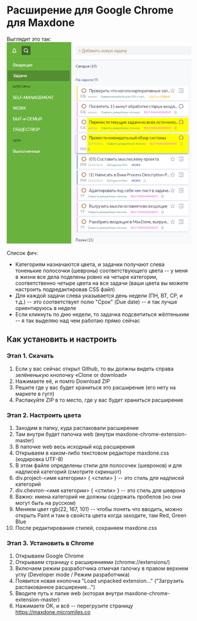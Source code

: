 # Расширение для Google Chrome для Maxdone

Выглядит это так:
![Screenshot](https://raw.githubusercontent.com/alatyshau/maxdone-chrome-extension/master/web/screenshot.png "Screenshot")

Список фич:
* Категориям назначаются цвета, и задачки получают слева тоненькие полосочки (шевроны) соответствующего цвета -- у меня в жизни все дела поделены ровно на четыре категории, соответственно четыре цвета на все задачи (ваши цвета вы можете настроить подредактировав CSS файл)
* Для каждой задачи слева указывается день недели (ПН, ВТ, СР, и т.д.) -- это соответствует полю "Срок" (Due date) -- я так лучше ориентируюсь в неделе
* Если кликнуть по дню недели, то задачка подсветиться жёлтеньким -- я так выделяю над чем работаю прямо сейчас
 
## Как установить и настроить
### Этап 1. Скачать
1. Если у вас сейчас открыт Github, то вы должны видеть справа зелёненькую кнопочку «Clone or download»
2. Нажимаете её, и помто Download ZIP
3. Решите где у вас будет храниться это расширение (его нету на маркете в гугл)
4. Распакуйте ZIP в то место, где у вас будет храниться расширение

### Этап 2. Настроить цвета
1. Заходим в папку, куда распаковали расширение
2. Там внутри будет папочка web (внутри maxdone-chrome-extension-master)
3. В папочке web весь исходный код расширения
4. Открываем в каком-либо текстовом редакторе maxdone.css  (кодировка UTF-8)
5. В этом файле определены стили для полосочек (шевронов) и для надписей категорий (смотрите скриншот)
6. div.project-<имя категории> { <стили> } -- это стиль для надписей категорий 
7. div.chevron-<имя категории> { <стили> } -- это стиль для шеврона
8. Важно: имена категорий не должны содержать пробелов (но они могут быть на русском)
9. Меняем цвет rgb(22, 167, 101) -- чтобы понять что вводить, можно открыть Paint и там в свойста цвета когда заходите, там Red, Green Blue
10. После редактирования стилей, сохраняем maxdone.css

### Этап 3. Установить в Chrome
1. Открываем Google Chrome
2. Открываем страницу с расширениями (chrome://extensions/)
3. Включаем режим разработчика отмечая галочку в правом верхнем углу (Developer mode / Режим разработчика)
4. Появится новая кнопочка "Load unpacked extension..." ("Загрузить распакованное расширение...")
5. Вводите путь к папке web (которая внутри maxdone-chrome-extension-master)
6. Нажимаете OK, и всё -- перегрузите страницу https://maxdone.micromiles.co

